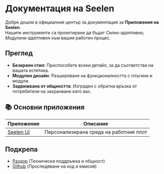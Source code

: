 # **Документация на Seelen**

Добре дошли в официалния център за документация за **Приложения на Seelen**.\
Нашите инструменти са проектирани да бъдат _Силно адаптивно_, *Модулен*и
_адаптивен_ към вашия работен процес.

## Преглед

- **Безкраен стил**: Приспособете всеки детайл, за да съответства на вашата
  естетика.
- **Модулен дизайн**: Разширяване на функционалността с плъгини и модули.
- **Задвижвана от общността**: Изграден с обратна връзка от потребители на
  захранване като вас.

## **📚 Основни приложения**

| Приложение                   | Описание                               |
| ---------------------------- | -------------------------------------- |
| [Seelen Ui](/apps/seelen-ui) | Персонализирана среда на работния плот |

## Подкрепа

- [Раздор](https://discord.gg/ABfASx5ZAJ) (Техническа поддръжка и общност)
- [Github](https://github.com/Seelen-Inc) (Проследяване на код и емисия)
